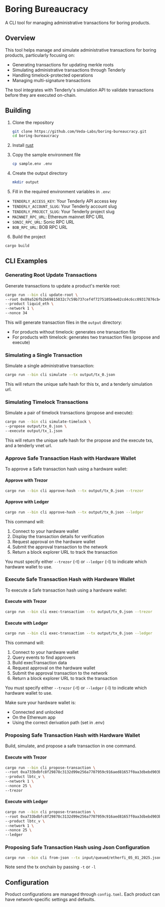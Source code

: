 # Boring Bureaucracy

A CLI tool for managing administrative transactions for boring products.

## Overview

This tool helps manage and simulate administrative transactions for boring products, particularly focusing on:

- Generating transactions for updating merkle roots
- Simulating administrative transactions through Tenderly
- Handling timelock-protected operations
- Managing multi-signature transactions

The tool integrates with Tenderly's simulation API to validate transactions before they are executed on-chain.

## Building

1. Clone the repository

   ```bash
   git clone https://github.com/Veda-Labs/boring-bureaucracy.git
   cd boring-bureaucracy
   ```

2. Install [rust](https://www.rust-lang.org/tools/install)

3. Copy the sample environment file

   ```bash
   cp sample.env .env
   ```

4. Create the output directory

   ```bash
   mkdir output
   ```

5. Fill in the required environment variables in `.env`:

- `TENDERLY_ACCESS_KEY`: Your Tenderly API access key
- `TENDERLY_ACCOUNT_SLUG`: Your Tenderly account slug
- `TENDERLY_PROJECT_SLUG`: Your Tenderly project slug
- `MAINNET_RPC_URL`: Ethereum mainnet RPC URL
- `SONIC_RPC_URL`: Sonic RPC URL
- `BOB_RPC_URL`: BOB RPC URL

6. Build the project

```bash
cargo build
```

## CLI Examples

### Generating Root Update Transactions

Generate transactions to update a product's merkle root:

```bash
cargo run --bin cli update-root \
--root 0x89a526fb2b69815032c7c59b737cef4f7275105b4e02cd4c6cc09317876cb406 \
--product liquid_eth \
--network 1 \
--nonce 34
```

This will generate transaction files in the `output` directory:

- For products without timelock: generates one transaction file
- For products with timelock: generates two transaction files (propose and execute)

### Simulating a Single Transaction

Simulate a single administrative transaction:

```bash
cargo run --bin cli simulate --tx output/tx_0.json
```

This will return the unique safe hash for this tx, and a tenderly simulation url.

### Simulating Timelock Transactions

Simulate a pair of timelock transactions (propose and execute):

```bash
cargo run --bin cli simulate-timelock \
--propose output/tx_0.json \
--execute output/tx_1.json
```

This will return the unique safe hash for the propose and the execute txs, and a tenderly vnet url.

### Approve Safe Transaction Hash with Hardware Wallet

To approve a Safe transaction hash using a hardware wallet:

#### Approve with Trezor

```bash
cargo run --bin cli approve-hash --tx output/tx_0.json --trezor
```

#### Approve with Ledger

```bash
cargo run --bin cli approve-hash --tx output/tx_0.json --ledger
```

This command will:

1. Connect to your hardware wallet
2. Display the transaction details for verification
3. Request approval on the hardware wallet
4. Submit the approval transaction to the network
5. Return a block explorer URL to track the transaction

You must specify either `--trezor` (-t) or `--ledger` (-l) to indicate which hardware wallet to use.

### Execute Safe Transaction Hash with Hardware Wallet

To execute a Safe transaction hash using a hardware wallet:

#### Execute with Trezor

```bash
cargo run --bin cli exec-transaction --tx output/tx_0.json --trezor
```

#### Execute with Ledger

```bash
cargo run --bin cli exec-transaction --tx output/tx_0.json --ledger
```

This command will:

1. Connect to your hardware wallet
2. Query events to find approvers
3. Build execTransaction data
4. Request approval on the hardware wallet
5. Submit the approval transaction to the network
6. Return a block explorer URL to track the transaction

You must specify either `--trezor` (-t) or `--ledger` (-l) to indicate which hardware wallet to use.

Make sure your hardware wallet is:

- Connected and unlocked
- On the Ethereum app
- Using the correct derivation path (set in .env)

### Proposing Safe Transaction Hash with Hardware Wallet

Build, simulate, and propose a safe transaction in one command.

#### Execute with Trezor

```bash
cargo run --bin cli propose-transaction \
--root 0xa733bdbfc8f29878c3132d99e256a7707959c916aed81657f0aa3dbebd903b80 \
--product lbtc_v \
--network 1 \
--nonce 25 \
--trezor
```

#### Execute with Ledger

```bash
cargo run --bin cli propose-transaction \
--root 0xa733bdbfc8f29878c3132d99e256a7707959c916aed81657f0aa3dbebd903b80 \
--product lbtc_v \
--network 1 \
--nonce 25 \
--ledger
```

### Proposing Safe Transaction Hash using Json Configuration

```bash
cargo run --bin cli from-json --tx input/queued/etherfi_05_01_2025.json
```

Note send the tx onchain by passing `-t` or `-l`

## Configuration

Product configurations are managed through `config.toml`. Each product can have network-specific settings and defaults.
